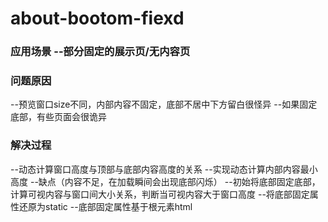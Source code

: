 # about-bootom-fiexd
### 应用场景 --部分固定的展示页/无内容页
### 问题原因 
--预览窗口size不同，内部内容不固定，底部不居中下方留白很怪异
--如果固定底部，有些页面会很诡异
### 解决过程
--动态计算窗口高度与顶部与底部内容高度的关系
--实现动态计算内部内容最小高度
--缺点（内容不足，在加载瞬间会出现底部闪烁）
--初始将底部固定底部，计算可视内容与窗口间大小关系，判断当可视内容大于窗口高度
--将底部固定属性还原为static
--底部固定属性基于根元素html